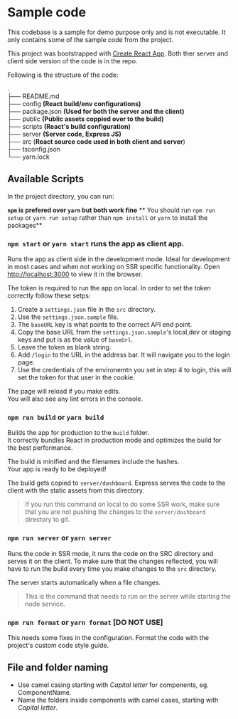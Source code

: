 # Sample code

This codebase is a sample for demo purpose only and is not executable. It only contains some of the sample code from the project.

This project was bootstrapped with [Create React App](https://github.com/facebook/create-react-app). Both ther server and client side version of the code is in the repo.

Following is the structure of the code:


.   
├── README.md   
├── config **(React build/env configurations)**   
├── package.json **(Used for both the server and the client)**   
├── public **(Public assets coppied over to the build)**   
├── scripts **(React's build configuration)**   
├── server **(Server code, Express JS)**   
├── src (**React source code used in both client and server**)   
├── tsconfig.json   
└── yarn.lock   


## Available Scripts

In the project directory, you can run:

**`npm` is prefered over `yarn` but both work fine**
** You should run `npm run setup` or `yarn run setup` rather than `npm install` or `yarn` to install the packages**

### `npm start` or `yarn start` runs the app as client app.

Runs the app as client side in the development mode. Ideal for development in most cases and when not working on SSR specific functionality.
Open [http://localhost:3000](http://localhost:3000) to view it in the browser.

The token is required to run the app on local. In order to set the token correctly follow these setps:

1. Create a `settings.json` file in the `src` directory.
2. Use the `settings.json.sample` file.
3. The `baseURL` key is what points to the correct API end point.
4. Copy the base URL from the `settings.json.sample`'s local,dev or staging keys and put is as the value of `baseUrl`.
5. Leave the token as blank string.
6. Add `/login` to the URL in the address bar. It will navigate you to the login page.
7. Use the credentials of the environemtn you set in step 4 to login, this will set the token for that user in the cookie.

The page will reload if you make edits.   
You will also see any lint errors in the console.

### `npm run build` or `yarn build`

Builds the app for production to the `build` folder.   
It correctly bundles React in production mode and optimizes the build for the best performance.   

The build is minified and the filenames include the hashes.   
Your app is ready to be deployed!   

The build gets copied to `server/dashboard`. Express serves the code to the client with the static assets from this directory.

> If you run this command on local to do some SSR work, make sure that you are not pushing the changes to the `server/dashboard` directory to git.

### `npm run server` or `yarn server`

Runs the code in SSR mode, it runs the code on the SRC directory and serves it on the client. To make sure that the changes reflected, you will have to run the build every time you make changes to the `src` directory.

The server starts automatically when a file changes.

> This is the command that needs to run on the server while starting the node service. 

### `npm run format` or `yarn format` [DO NOT USE]

This needs some fixes in the configuration. Format the code with the project's custom code style guide.

## File and folder naming

- Use camel casing starting with _Capital letter_ for components, eg. ComponentName.
- Name the folders inside components with camel cases, starting with _Capital letter_.